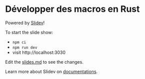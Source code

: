 # Développer des macros en Rust

Powered by [Slidev](https://github.com/slidevjs/slidev)!

To start the slide show:

- `npm ci`
- `npm run dev`
- visit http://localhost:3030

Edit the [slides.md](./slides.md) to see the changes.

Learn more about Slidev on [documentations](https://sli.dev/).
